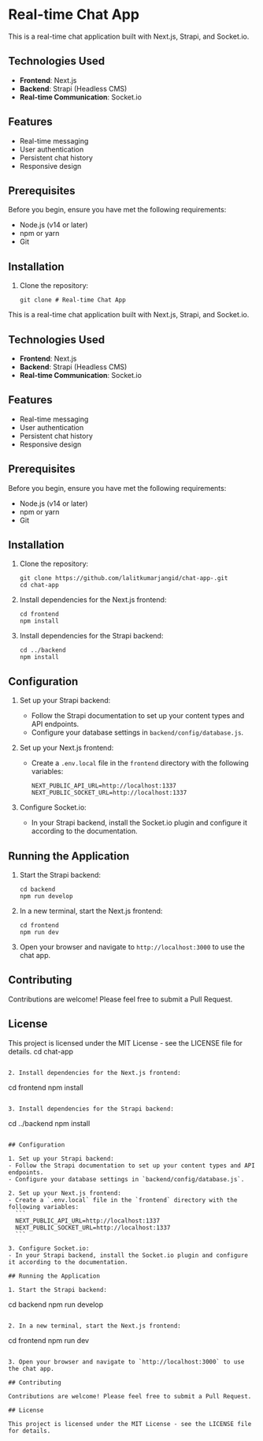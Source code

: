 # Real-time Chat App

This is a real-time chat application built with Next.js, Strapi, and Socket.io.

## Technologies Used

- **Frontend**: Next.js
- **Backend**: Strapi (Headless CMS)
- **Real-time Communication**: Socket.io

## Features

- Real-time messaging
- User authentication
- Persistent chat history
- Responsive design

## Prerequisites

Before you begin, ensure you have met the following requirements:

- Node.js (v14 or later)
- npm or yarn
- Git

## Installation

1. Clone the repository:
   ```
   git clone # Real-time Chat App

This is a real-time chat application built with Next.js, Strapi, and Socket.io.

## Technologies Used

- **Frontend**: Next.js
- **Backend**: Strapi (Headless CMS)
- **Real-time Communication**: Socket.io

## Features

- Real-time messaging
- User authentication
- Persistent chat history
- Responsive design

## Prerequisites

Before you begin, ensure you have met the following requirements:

- Node.js (v14 or later)
- npm or yarn
- Git

## Installation

1. Clone the repository:
   ```
   git clone https://github.com/lalitkumarjangid/chat-app-.git
   cd chat-app
   ```

2. Install dependencies for the Next.js frontend:
   ```
   cd frontend
   npm install
   ```

3. Install dependencies for the Strapi backend:
   ```
   cd ../backend
   npm install
   ```

## Configuration

1. Set up your Strapi backend:
   - Follow the Strapi documentation to set up your content types and API endpoints.
   - Configure your database settings in `backend/config/database.js`.

2. Set up your Next.js frontend:
   - Create a `.env.local` file in the `frontend` directory with the following variables:
     ```
     NEXT_PUBLIC_API_URL=http://localhost:1337
     NEXT_PUBLIC_SOCKET_URL=http://localhost:1337
     ```

3. Configure Socket.io:
   - In your Strapi backend, install the Socket.io plugin and configure it according to the documentation.

## Running the Application

1. Start the Strapi backend:
   ```
   cd backend
   npm run develop
   ```

2. In a new terminal, start the Next.js frontend:
   ```
   cd frontend
   npm run dev
   ```

3. Open your browser and navigate to `http://localhost:3000` to use the chat app.

## Contributing

Contributions are welcome! Please feel free to submit a Pull Request.

## License

This project is licensed under the MIT License - see the LICENSE file for details.
   cd chat-app
   ```

2. Install dependencies for the Next.js frontend:
   ```
   cd frontend
   npm install
   ```

3. Install dependencies for the Strapi backend:
   ```
   cd ../backend
   npm install
   ```

## Configuration

1. Set up your Strapi backend:
   - Follow the Strapi documentation to set up your content types and API endpoints.
   - Configure your database settings in `backend/config/database.js`.

2. Set up your Next.js frontend:
   - Create a `.env.local` file in the `frontend` directory with the following variables:
     ```
     NEXT_PUBLIC_API_URL=http://localhost:1337
     NEXT_PUBLIC_SOCKET_URL=http://localhost:1337
     ```

3. Configure Socket.io:
   - In your Strapi backend, install the Socket.io plugin and configure it according to the documentation.

## Running the Application

1. Start the Strapi backend:
   ```
   cd backend
   npm run develop
   ```

2. In a new terminal, start the Next.js frontend:
   ```
   cd frontend
   npm run dev
   ```

3. Open your browser and navigate to `http://localhost:3000` to use the chat app.

## Contributing

Contributions are welcome! Please feel free to submit a Pull Request.

## License

This project is licensed under the MIT License - see the LICENSE file for details.
